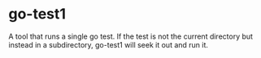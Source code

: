 # go-test1

A tool that runs a single go test. If the test is not the current directory but instead in a subdirectory, go-test1 will seek it out and run it.
